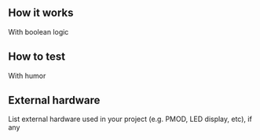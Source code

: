 <!---

This file is used to generate your project datasheet. Please fill in the information below and delete any unused
sections.

You can also include images in this folder and reference them in the markdown. Each image must be less than
512 kb in size, and the combined size of all images must be less than 1 MB.
-->

## How it works

With boolean logic

## How to test

With humor

## External hardware

List external hardware used in your project (e.g. PMOD, LED display, etc), if any
